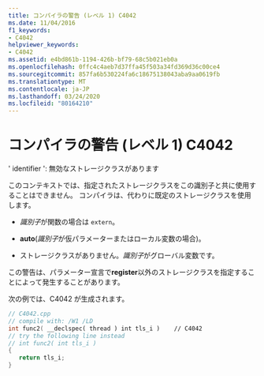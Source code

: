 ```yaml
---
title: コンパイラの警告 (レベル 1) C4042
ms.date: 11/04/2016
f1_keywords:
- C4042
helpviewer_keywords:
- C4042
ms.assetid: e4bd861b-1194-426b-bf79-68c5b021eb0a
ms.openlocfilehash: 0ffc4c4aeb7d37ffa45f503a34fd369d36c00ce4
ms.sourcegitcommit: 857fa6b530224fa6c18675138043aba9aa0619fb
ms.translationtype: MT
ms.contentlocale: ja-JP
ms.lasthandoff: 03/24/2020
ms.locfileid: "80164210"
---
```

# <a name="compiler-warning-level-1-c4042"></a>コンパイラの警告 (レベル 1) C4042

' identifier ': 無効なストレージクラスがあります

このコンテキストでは、指定されたストレージクラスをこの識別子と共に使用することはできません。 コンパイラは、代わりに既定のストレージクラスを使用します。

- *識別子*が関数の場合は `extern`。

- **auto**(*識別子*が仮パラメーターまたはローカル変数の場合)。

- ストレージクラスがありません。*識別子*がグローバル変数です。

この警告は、パラメーター宣言で**register**以外のストレージクラスを指定することによって発生することがあります。

次の例では、C4042 が生成されます。

```cpp
// C4042.cpp
// compile with: /W1 /LD
int func2( __declspec( thread ) int tls_i )    // C4042
// try the following line instead
// int func2( int tls_i )
{
   return tls_i;
}
```
